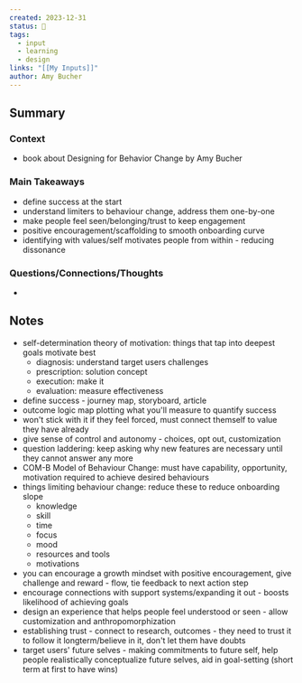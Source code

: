 ```yaml
---
created: 2023-12-31
status: 🔴
tags:
  - input
  - learning
  - design
links: "[[My Inputs]]"
author: Amy Bucher
---
```

## Summary
### Context
- book about Designing for Behavior Change by Amy Bucher
### Main Takeaways
- define success at the start
- understand limiters to behaviour change, address them one-by-one
- make people feel seen/belonging/trust to keep engagement
- positive encouragement/scaffolding to smooth onboarding curve 
- identifying with values/self motivates people from within - reducing dissonance
### Questions/Connections/Thoughts
- 
## Notes
- self-determination theory of motivation: things that tap into deepest goals motivate best
	- diagnosis: understand target users challenges
	- prescription: solution concept
	- execution: make it
	- evaluation: measure effectiveness
- define success - journey map, storyboard, article
- outcome logic map plotting what you'll measure to quantify success
- won't stick with it if they feel forced, must connect themself to value they have already
- give sense of control and autonomy - choices, opt out, customization
- question laddering: keep asking why new features are necessary until they cannot answer any more
- COM-B Model of Behaviour Change: must have capability, opportunity, motivation required to achieve desired behaviours
- things limiting behaviour change: reduce these to reduce onboarding slope
	- knowledge
	- skill
	- time
	- focus
	- mood
	- resources and tools
	- motivations
- you can encourage a growth mindset with positive encouragement, give challenge and reward - flow, tie feedback to next action step
- encourage connections with support systems/expanding it out - boosts likelihood of achieving goals
- design an experience that helps people feel understood or seen - allow customization and anthropomorphization
- establishing trust - connect to research, outcomes - they need to trust it to follow it longterm/believe in it, don't let them have doubts
- target users' future selves - making commitments to future self, help people realistically conceptualize future selves, aid in goal-setting (short term at first to have wins)
